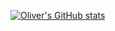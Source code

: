 [![Oliver's GitHub stats](https://github-readme-stats.vercel.app/api?username=oliverw&theme=transparent)](https://github.com/oliverw/github-readme-stats)
